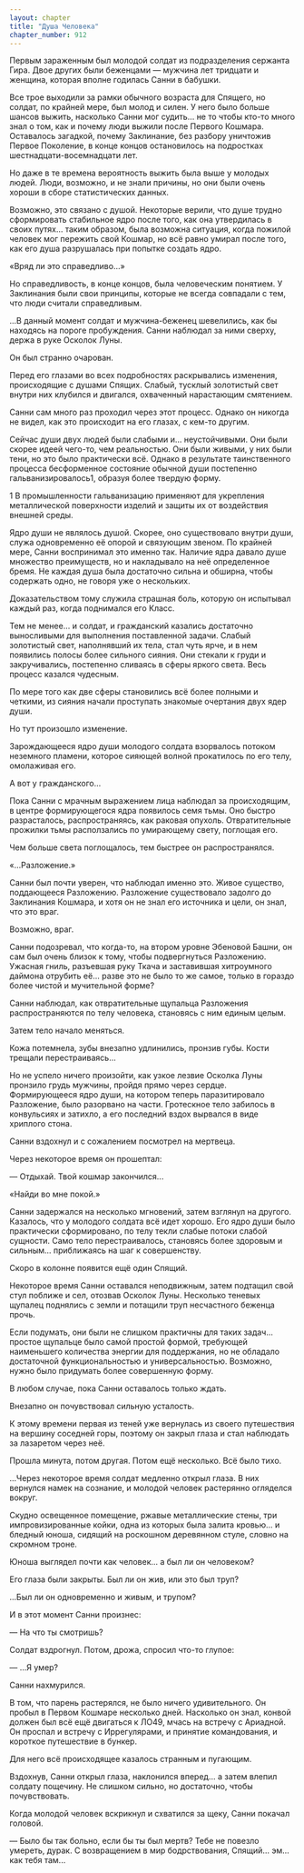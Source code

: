 ```yaml
---
layout: chapter
title: "Душа Человека"
chapter_number: 912
---
```


Первым зараженным был молодой солдат из подразделения сержанта Гира. Двое других были беженцами — мужчина лет тридцати и женщина, которая вполне годилась Санни в бабушки.

Все трое выходили за рамки обычного возраста для Спящего, но солдат, по крайней мере, был молод и силен. У него было больше шансов выжить, насколько Санни мог судить... не то чтобы кто-то много знал о том, как и почему люди выжили после Первого Кошмара. Оставалось загадкой, почему Заклинание, без разбору уничтожив Первое Поколение, в конце концов остановилось на подростках шестнадцати-восемнадцати лет.

Но даже в те времена вероятность выжить была выше у молодых людей. Люди, возможно, и не знали причины, но они были очень хороши в сборе статистических данных.

Возможно, это связано с душой. Некоторые верили, что душе трудно сформировать стабильное ядро после того, как она утвердилась в своих путях... таким образом, была возможна ситуация, когда пожилой человек мог пережить свой Кошмар, но всё равно умирал после того, как его душа разрушалась при попытке создать ядро.

«Вряд ли это справедливо...»

Но справедливость, в конце концов, была человеческим понятием. У Заклинания были свои принципы, которые не всегда совпадали с тем, что люди считали справедливым.

...В данный момент солдат и мужчина-беженец шевелились, как бы находясь на пороге пробуждения. Санни наблюдал за ними сверху, держа в руке Осколок Луны.

Он был странно очарован.

Перед его глазами во всех подробностях раскрывались изменения, происходящие с душами Спящих. Слабый, тусклый золотистый свет внутри них клубился и двигался, охваченный нарастающим смятением.

Санни сам много раз проходил через этот процесс. Однако он никогда не видел, как это происходит на его глазах, с кем-то другим.

Сейчас души двух людей были слабыми и... неустойчивыми. Они были скорее идеей чего-то, чем реальностью. Они были живыми, у них были тени, но это было практически всё. Однако в результате таинственного процесса бесформенное состояние обычной души постепенно гальванизировалось1, образуя более твердую форму.

1 В промышленности гальванизацию применяют для укрепления металлической поверхности изделий и защиты их от воздействия внешней среды.

Ядро души не являлось душой. Скорее, оно существовало внутри души, служа одновременно её опорой и связующим звеном. По крайней мере, Санни воспринимал это именно так. Наличие ядра давало душе множество преимуществ, но и накладывало на неё определенное бремя. Не каждая душа была достаточно сильна и обширна, чтобы содержать одно, не говоря уже о нескольких.

Доказательством тому служила страшная боль, которую он испытывал каждый раз, когда поднимался его Класс.

Тем не менее... и солдат, и гражданский казались достаточно выносливыми для выполнения поставленной задачи. Слабый золотистый свет, наполнявший их тела, стал чуть ярче, и в нем появились полосы более сильного сияния. Они стекали к груди и закручивались, постепенно сливаясь в сферы яркого света. Весь процесс казался чудесным.

По мере того как две сферы становились всё более полными и четкими, из сияния начали проступать знакомые очертания двух ядер души.

Но тут произошло изменение.

Зарождающееся ядро души молодого солдата взорвалось потоком неземного пламени, которое сияющей волной прокатилось по его телу, омолаживая его.

А вот у гражданского...

Пока Санни с мрачным выражением лица наблюдал за происходящим, в центре формирующегося ядра появилось семя тьмы. Оно быстро разрасталось, распространяясь, как раковая опухоль. Отвратительные прожилки тьмы расползались по умирающему свету, поглощая его.

Чем больше света поглощалось, тем быстрее он распространялся.

«...Разложение.»

Санни был почти уверен, что наблюдал именно это. Живое существо, поддающееся Разложению. Разложение существовало задолго до Заклинания Кошмара, и хотя он не знал его источника и цели, он знал, что это враг.

Возможно, враг.

Санни подозревал, что когда-то, на втором уровне Эбеновой Башни, он сам был очень близок к тому, чтобы подвергнуться Разложению. Ужасная гниль, разъевшая руку Ткача и заставившая хитроумного даймона отрубить её... разве это не было то же самое, только в гораздо более чистой и мучительной форме?

Санни наблюдал, как отвратительные щупальца Разложения распространяются по телу человека, становясь с ним единым целым.

Затем тело начало меняться.

Кожа потемнела, зубы внезапно удлинились, пронзив губы. Кости трещали перестраиваясь...

Но не успело ничего произойти, как узкое лезвие Осколка Луны пронзило грудь мужчины, пройдя прямо через сердце. Формирующееся ядро души, на котором теперь паразитировало Разложение, было разорвано на части. Гротескное тело забилось в конвульсиях и затихло, а его последний вздох вырвался в виде хриплого стона.

Санни вздохнул и с сожалением посмотрел на мертвеца.

Через некоторое время он прошептал:

— Отдыхай. Твой кошмар закончился...

«Найди во мне покой.»

Санни задержался на несколько мгновений, затем взглянул на другого. Казалось, что у молодого солдата всё идет хорошо. Его ядро души было практически сформировано, по телу текли слабые потоки слабой сущности. Само тело перестраивалось, становясь более здоровым и сильным... приближаясь на шаг к совершенству.

Скоро в колонне появится ещё один Спящий.

Некоторое время Санни оставался неподвижным, затем подтащил свой стул поближе и сел, отозвав Осколок Луны. Несколько теневых щупалец поднялись с земли и потащили труп несчастного беженца прочь.

Если подумать, они были не слишком практичны для таких задач... простое щупальце было самой простой формой, требующей наименьшего количества энергии для поддержания, но не обладало достаточной функциональностью и универсальностью. Возможно, нужно было придумать более совершенную форму.

В любом случае, пока Санни оставалось только ждать.

Внезапно он почувствовал сильную усталость.

К этому времени первая из теней уже вернулась из своего путешествия на вершину соседней горы, поэтому он закрыл глаза и стал наблюдать за лазаретом через неё.

Прошла минута, потом другая. Потом ещё несколько. Всё было тихо.

...Через некоторое время солдат медленно открыл глаза. В них вернулся намек на сознание, и молодой человек растерянно огляделся вокруг.

Скудно освещенное помещение, ржавые металлические стены, три импровизированные койки, одна из которых была залита кровью... и бледный юноша, сидящий на роскошном деревянном стуле, словно на скромном троне.

Юноша выглядел почти как человек... а был ли он человеком?

Его глаза были закрыты. Был ли он жив, или это был труп?

...Был ли он одновременно и живым, и трупом?

И в этот момент Санни произнес:

— На что ты смотришь?

Солдат вздрогнул. Потом, дрожа, спросил что-то глупое:

— ...Я умер?

Санни нахмурился.

В том, что парень растерялся, не было ничего удивительного. Он пробыл в Первом Кошмаре несколько дней. Насколько он знал, конвой должен был всё ещё двигаться к ЛО49, мчась на встречу с Ариадной. Он проспал и встречу с Иррегулярами, и принятие командования, и короткое путешествие в бункер.

Для него всё происходящее казалось странным и пугающим.

Вздохнув, Санни открыл глаза, наклонился вперед... а затем влепил солдату пощечину. Не слишком сильно, но достаточно, чтобы почувствовать.

Когда молодой человек вскрикнул и схватился за щеку, Санни покачал головой.

— Было бы так больно, если бы ты был мертв? Тебе не повезло умереть, дурак. С возвращением в мир бодрствования, Спящий... эм... как тебя там...